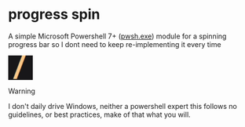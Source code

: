 # progress spin

A simple Microsoft Powershell 7+ ([pwsh.exe](https://learn.microsoft.com/en-us/powershell/scripting/install/installing-powershell-on-windows?view=powershell-7.5)) module for a spinning progress bar so I dont need to keep re-implementing it every time

<img align="center" src="readme/slash_spin.gif"/>

> [!WARNING]
> I don't daily drive Windows, neither a powershell expert
> this follows no guidelines, or best practices, make of that what you will.



